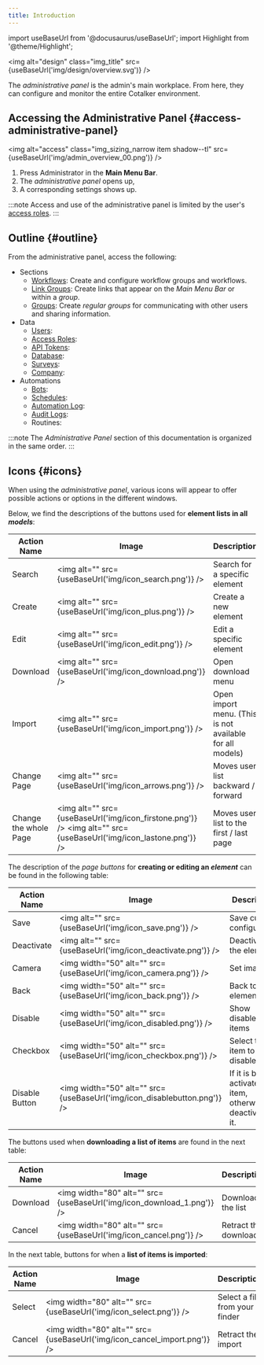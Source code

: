 ```yaml
---
title: Introduction
---
```


import useBaseUrl from '@docusaurus/useBaseUrl';
import Highlight from '@theme/Highlight';

<img alt="design" class="img_title" src={useBaseUrl('img/design/overview.svg')} />
<br/>

The _administrative panel_ is the admin's main workplace. From here, they can configure and monitor the entire Cotalker environment.

## Accessing the Administrative Panel {#access-administrative-panel}

<img alt="access" class="img_sizing_narrow item shadow--tl" src={useBaseUrl('img/admin_overview_00.png')} />
<br/>

1. Press <span className="badge badge--primary">Administrator</span> in the **Main Menu Bar**.
2. The _administrative panel_ opens up, 
3. A corresponding settings shows up.

:::note
Access and use of the administrative panel is limited by the user's [access roles](/docs/documentation/admin/admin_accessrole).
:::

## Outline {#outline}

From the administrative panel, access the following:

- Sections
  - [Workflows](/docs/documentation/admin/workflows/admin_workflow_overview): Create and configure workflow groups and workflows.
  - [Link Groups](/docs/documentation/admin/admin_links): Create links that appear on the _Main Menu Bar_ or within a _group_.
  - [Groups](/docs/documentation/admin/admin_group): Create _regular groups_ for communicating with other users and sharing information.
- Data
  - [Users](/docs/documentation/admin/users):
  - [Access Roles](/docs/documentation/admin/admin_accessrole):
  - [API Tokens](/docs/documentation/admin/admin_token):
  - [Database](/docs/documentation/admin/admin_properties):
  - [Surveys](/docs/documentation/admin/survey/survey_overview):
  - [Company](/docs/documentation/admin/admin_company):
- Automations
  - [Bots](/docs/documentation/admin/admin_bots):
  - [Schedules](/docs/documentation/admin/admin_bots):
  - [Automation Log](/docs/documentation/automation/automation_log):
  - [Audit Logs](/docs/documentation/admin/admin_auditlogs):
  - Routines:

:::note
The _Administrative Panel_ section of this documentation is organized in the same order.
:::

## Icons {#icons}
When using the _administrative panel_, various icons will appear to offer possible actions or options in the different windows.


Below, we find the descriptions of the buttons used for **element lists in all _models_**:

| Action Name | Image | Description |
| ---- | ----- | ----------- |
| Search | <img alt="" src={useBaseUrl('img/icon_search.png')} /> | Search for a specific element |
| Create | <img alt="" src={useBaseUrl('img/icon_plus.png')} /> | Create a new element |
| Edit | <img alt="" src={useBaseUrl('img/icon_edit.png')} /> | Edit a specific element |
| Download | <img alt="" src={useBaseUrl('img/icon_download.png')} /> | Open download menu|
| Import | <img alt="" src={useBaseUrl('img/icon_import.png')} /> | Open import menu. (This is not available for all models) |
| Change Page | <img alt="" src={useBaseUrl('img/icon_arrows.png')} /> | Moves user list backward / forward |
| Change the whole Page | <img alt="" src={useBaseUrl('img/icon_firstone.png')} /> <img alt="" src={useBaseUrl('img/icon_lastone.png')} /> | Moves user list to the first / last page |



The description of the _page buttons_ for **creating or editing an _element_** can be found in the following table:

| Action Name | Image | Description |
| ---- | ----- | ----------- |
| Save | <img alt="" src={useBaseUrl('img/icon_save.png')} /> | Save current configuration |
| Deactivate | <img alt="" src={useBaseUrl('img/icon_deactivate.png')} /> | Deactivate the element |
| Camera | <img width="50" alt="" src={useBaseUrl('img/icon_camera.png')} /> | Set image |
| Back | <img width="50" alt="" src={useBaseUrl('img/icon_back.png')} /> | Back to all elements list |
| Disable | <img width="50" alt="" src={useBaseUrl('img/icon_disabled.png')} /> | Show disabled items |
| Checkbox | <img width="50" alt="" src={useBaseUrl('img/icon_checkbox.png')} /> | Select the item to disable |
| Disable Button | <img width="50" alt="" src={useBaseUrl('img/icon_disablebutton.png')} /> | If it is blue, it activates the item, otherwise it deactivates it. |


The buttons used when **downloading a list of items** are found in the next table:

| Action Name | Image | Description |
| ---- | ----- | ----------- |
| Download | <img width="80" alt="" src={useBaseUrl('img/icon_download_1.png')} /> | Download the list |
| Cancel | <img width="80" alt="" src={useBaseUrl('img/icon_cancel.png')} /> | Retract the download |


In the next table, buttons for when a **list of items is imported**:

| Action Name | Image | Description |
| ---- | ----- | ----------- |
| Select | <img width="80" alt="" src={useBaseUrl('img/icon_select.png')} /> | Select a file from your finder |
| Cancel | <img width="80" alt="" src={useBaseUrl('img/icon_cancel_import.png')} /> | Retract the import |
